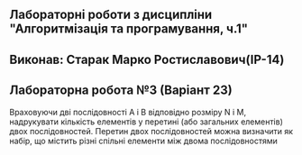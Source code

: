 ## Лабораторні роботи з дисципліни "Алгоритмізація та програмування, ч.1"

## Виконав: Старак Марко Ростиславович(ІР-14)
## Лабораторна робота №3 (Варіант 23)


Враховуючи дві послідовності A і B відповідно розміру N і M, надрукувати кількість елементів у перетині (або загальних елементів) двох послідовностей. Перетин двох послідовностей можна визначити як набір, що містить різні спільні елементи між двома послідовностями
